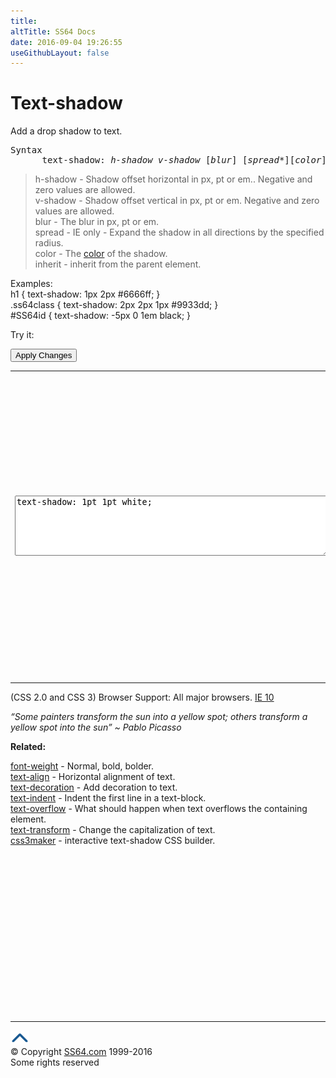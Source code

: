 ```yaml
---
title:
altTitle: SS64 Docs
date: 2016-09-04 19:26:55
useGithubLayout: false
---
```

<!-- #BeginLibraryItem "/Library/head_css.lbi" --><!-- #EndLibraryItem --><h1>Text-shadow</h1>
<p>Add a drop shadow to text.</p>
<pre>Syntax
      text-shadow: <i>h-shadow v-shadow</i> [<i>blur</i>] [<i>spread*</i>][<i>color</i>] ;</pre>
<blockquote>
<p><span class="code">h-shadow</span> - Shadow offset horizontal  in <span class="code">px, pt</span> or <span class="code">em</span>.. Negative and zero values are allowed.<br>
<span class="code">v-shadow</span> - Shadow offset  vertical  in <span class="code">px, pt</span> or <span class="code">em</span>. Negative and zero values are allowed.<br>
<span class="code">blur</span> -  The blur in <span class="code">px, pt</span> or <span class="code">em</span>.<br>
<span class="code">spread</span> - IE only - Expand the shadow in all directions by the specified radius.<br>
<span class="code">color</span> - The <a href="color.html">color</a> of the shadow. <br>
<span class="code">inherit</span> - inherit from the parent element.</p>
</blockquote>
<p>Examples:<br>
  <span class="code">h1 { text-shadow: 1px 2px #6666ff;  }<br>
    .ss64class { text-shadow: 2px 2px 1px #9933dd; }</span><br>
    <span class="code">#SS64id { text-shadow: -5px 0 1em black;  }</span>    <br>
</p>
<p>Try it:</p><input type="button" onclick="ApplyStyle()" value="Apply Changes">
<table>
  <tbody><tr>
    <td><textarea name="tryit" id="trycode" cols="60" rows="6" onfocus="this.style.background='#fff';" onblur="this.style.background='#eee';" tabindex="1">text-shadow: 1pt 1pt white;
</textarea></td>
    <td><div id="tryresult">A drop shadow can be a very appealing effect, but when applied to text at a small font size might become difficult to read. This is a feature that is worth testing carefully on a variety of devices (with and without clear-text enabled.)</div></td>
  </tr>
</tbody></table>
<p>(CSS 2.0 and CSS 3) Browser Support:  All major browsers. <a href="http://caniuse.com/#search=text-shadow">IE 10</a></p>
<p class="quote"><i>“Some painters transform the sun into a yellow spot; others transform a yellow spot into the sun” ~ Pablo Picasso</i></p><p><b>Related:</b></p>
<p><a href="font-weight.html">font-weight</a> - Normal, bold, bolder.<br>
<a href="text-align.html">text-align</a> - Horizontal alignment of text.<br>
<a href="text-decoration.html">text-decoration</a> - Add decoration to text.<br>
<a href="text-indent.html">text-indent</a> - Indent the first line in a text-block.<br>
<a href="text-overflow.html">text-overflow</a> - What should happen when text overflows the containing element.<br>
<a href="text-transform.html">text-transform</a> - Change the capitalization of text.<br>
<a href="http://www.css3maker.com/text-shadow.html">css3maker</a> - interactive text-shadow CSS builder.</p><!-- #BeginLibraryItem "/Library/foot_css.lbi" --><p><script async="" src="//pagead2.googlesyndication.com/pagead/js/adsbygoogle.js"></script>
<!-- CSS -->
<ins class="adsbygoogle" style="display:inline-block;width:300px;height:250px" data-ad-client="ca-pub-6140977852749469" data-ad-slot="2739097502"></ins>
<script>
(adsbygoogle = window.adsbygoogle || []).push({});
</script></p>
<hr>
<div id="bl" class="footer"><a href="#"><img src="../images/top.png" width="30" height="22" alt="Back to the Top"></a></div>
<div id="br" class="footer, tagline">© Copyright <a href="http://ss64.com/">SS64.com</a> 1999-2016<br>
Some rights reserved</div><!-- #EndLibraryItem --><p></p>


